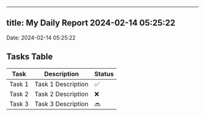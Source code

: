 
---
title: My Daily Report 2024-02-14 05:25:22
---

Date: 2024-02-14 05:25:22

## Tasks Table

| Task | Description | Status |
|------|-------------|--------|
| Task 1 | Task 1 Description | ✅ |
| Task 2 | Task 2 Description | ❌ |
| Task 3 | Task 3 Description | 🔜 |
